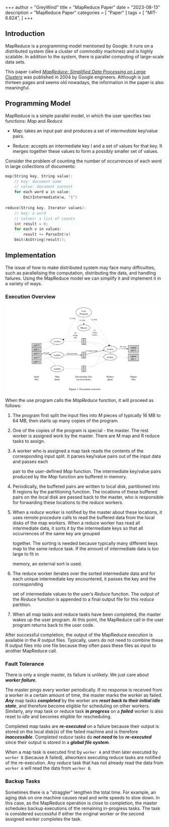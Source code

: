 +++
author = "GreyWind"
title = "MapReduce Paper"
date = "2023-08-13"
description = "MapReduce Paper"
categories = [
    "Paper"
]
tags = [
    "MIT-6.824",
]
+++

## Introduction

MapReduce is a programming model mentioned by Google. It runs on a distributed system (like a cluster of commodity machines) and is highly scalable. In addition to the system, there is parallel computing of large-scale data sets.

This paper called [*MapReduce: Simplified Data Processing on Large Clusters*](https://static.googleusercontent.com/media/research.google.com/en//archive/mapreduce-osdi04.pdf) was published in 2004 by Google engineers. Although is just thirteen pages and seems old nowadays, the information in the paper is also meaningful.

## Programming Model

MapReduce is a simple parallel model, in which the user specifies two functions: *Map* and *Reduce*

* Map: takes an input pair and produces a set of *intermediate* key/value pairs.

* Reduce: accepts an intermediate key I and a set of values for that key. It merges together these values to form a possibly smaller set of values.

Consider the problem of counting the number of occurrences of each word in large collections of documents:

```cpp
map(String key, String value):
    // key: document name
    // value: document content
    for each word w in value:
        EmitIntermediate(w, "1")

reduce(String key, Iterator values):
    // key: a word
    // values: a list of counts
    int result = 0;
    for each v in values:
        result += ParseInt(v)
    Emit(AsString(result));
```

## Implementation

The issue of how to make distributed system may face many difficulties, such as parallelising the computation, distributing the data, and handling failures. Using the MapReduce model we can simplify it and implement it in a variety of ways.

### Execution Overview

![MapReduce](3f37c1e8-8ec3-473a-93c4-e4424a06865d.png)

When the use program calls the *MapReduce* function, it will proceed as follows:

1. The program first split the input files into *M* pieces of typically 16 MB to 64 MB, then starts up many copies of the program.
    
2. One of the copies of the program is special - the master. The rest worker is assigned work by the master. There are M map and R reduce tasks to assign.
    
3. A worker who is assigned a map task reads the contents of the corresponding input split. It parses key/value pairs out of the input data and passes each
    
    pair to the user-defined *Map* function. The intermediate key/value pairs produced by the *Map* function are buffered in memory.
    
4. Periodically, the buffered pairs are written to local disk, partitioned into R regions by the partitioning function. The locations of these buffered pairs on the local disk are passed back to the master, who is responsible for forwarding these locations to the *reduce* workers.
    
5. When a *reduce* worker is notified by the master about these locations, it uses remote procedure calls to read the buffered data from the local disks of the map workers. When a reduce worker has read all intermediate data, it sorts it by the intermediate keys so that all occurrences of the same key are grouped
    
    together. The sorting is needed because typically many different keys map to the same reduce task. If the amount of intermediate data is too large to fit in
    
    memory, an external sort is used.
    
6. The reduce worker iterates over the sorted intermediate data and for each unique intermediate key encountered, it passes the key and the corresponding
    
    set of intermediate values to the user’s *Reduce* function. The output of the *Reduce* function is appended to a final output file for this *reduce* partition.
    
7. When all map tasks and reduce tasks have been completed, the master wakes up the user program. At this point, the MapReduce call in the user program returns back to the user code.
    

After successful completion, the output of the MapReduce execution is available in the *R* output files. Typically, users do not need to combine these R output files into one file because they often pass these files as input to another MapReduce call.

### Fault Tolerance

There is only a single master, its failure is unlikely. We just care about ***worker failure.***

The master pings every worker periodically. If no response is received from a worker in a certain amount of time, the master marks the worker as failed. ***Any*** map tasks ***completed*** by the worker are ***reset back to their initial idle state***, and therefore become eligible for scheduling on other workers. Similarly, any map task or reduce task ***in progress*** on a ***failed*** worker is also reset to *idle* and becomes eligible for rescheduling.

Completed map tasks are ***re-executed*** on a failure because their output is stored on the local disk(s) of the failed machine and is therefore ***inaccessible***. Completed *reduce* tasks do ***not need to*** be ***re-executed*** since their output is stored in a ***global file system***.

When a map task is executed first by `worker A` and then later executed by `worker B` (because A failed), allworkers executing reduce tasks are notified of the re-execution. Any *reduce* task that has not already read the data from `worker A` will read the data from `worker B`.

### Backup Tasks

Sometimes there is a "straggler" lengthen the total time. For example, an aging disk on one machine causes read and write speeds to slow down. In this case, as the MapReduce operation is close to completion, the master schedules backup executions of the remaining in-progress tasks. The task is considered successful if either the original worker or the second assigned worker completes the task.